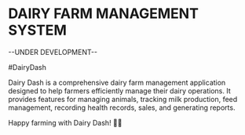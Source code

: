 # DAIRY FARM MANAGEMENT SYSTEM

--UNDER DEVELOPMENT--

 #DairyDash

Dairy Dash is a comprehensive dairy farm management application designed to help farmers efficiently manage their dairy operations. It provides features for managing animals, tracking milk production, feed management, recording health records, sales, and generating reports. 


Happy farming with Dairy Dash! 🐄🌾